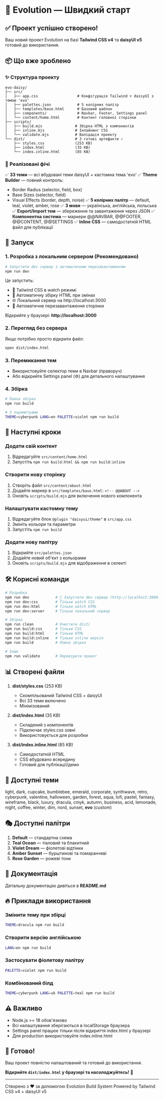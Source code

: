 # 🚀 Evolution — Швидкий старт

## ✅ Проект успішно створено!

Ваш новий проект Evolution на базі **Tailwind CSS v4** та **daisyUI v5** готовий до використання.

## 📦 Що вже зроблено

### ✨ Структура проекту
```
evo-daisy/
├── src/
│   ├── app.css                  # Конфігурація Tailwind + daisyUI з темою 'evo'
│   ├── palettes.json            # 5 колірних палітр
│   ├── templates/base.html      # Базовий шаблон
│   ├── components/              # Navbar, Footer, Settings panel
│   └── content/home.html        # Контент головної сторінки
├── scripts/
│   ├── build.mjs               # Збірка HTML з компонентів
│   ├── inline.mjs              # Інлайнинг CSS
│   └── validate.mjs            # Валідація проекту
└── dist/                       # 3 готові артефакти ✓
    ├── styles.css              (253 KB)
    ├── index.html              (35 KB)
    └── index.inline.html       (85 KB)
```

### 🎨 Реалізовані фічі

✅ **33 теми** — всі вбудовані теми daisyUI + кастомна тема 'evo'
✅ **Theme Builder** — повний контроль:
  - Border Radius (selector, field, box)
  - Base Sizes (selector, field)
  - Visual Effects (border, depth, noise)
✅ **5 колірних палітр** — default, teal, violet, amber, rose
✅ **3 мови** — українська, англійська, польська
✅ **Export/Import тем** — збереження та завантаження через JSON
✅ **Компонентна система** — маркери @@NAVBAR, @@FOOTER, @@CONTENT, @@SETTINGS
✅ **Inline CSS** — самодостатній HTML файл для публікації

## 🏃 Запуск

### 1. Розробка з локальним сервером (Рекомендовано)

```bash
# Запустити dev сервер з автоматичним перезавантаженням
npm run dev
```

Це запустить:
- 🎨 Tailwind CSS в watch режимі
- 📝 Автоматичну збірку HTML при змінах
- 🌐 Локальний сервер на http://localhost:3000
- 🔄 Автоматичне перезавантаження сторінки

Відкрийте у браузері: **http://localhost:3000**

### 2. Перегляд без сервера

Якщо потрібно просто відкрити файл:
```bash
open dist/index.html
```

### 3. Перемикання тем

- Використовуйте селектор теми в Navbar (праворуч)
- Або відкрийте Settings panel (⚙️) для детального налаштування

### 4. Збірка

```bash
# Повна збірка
npm run build

# З параметрами
THEME=cyberpunk LANG=en PALETTE=violet npm run build
```

## 🎯 Наступні кроки

### Додати свій контент
1. Відредагуйте `src/content/home.html`
2. Запустіть `npm run build:html && npm run build:inline`

### Створити нову сторінку
1. Створіть файл `src/content/about.html`
2. Додайте маркер в `src/templates/base.html`: `<!-- @@ABOUT -->`
3. Оновіть `scripts/build.mjs` для включення нового компонента

### Налаштувати кастомну тему
1. Відредагуйте блок `@plugin "daisyui/theme"` в `src/app.css`
2. Змініть кольори та параметри
3. Запустіть `npm run build`

### Додати нову палітру
1. Відкрийте `src/palettes.json`
2. Додайте новий об'єкт з кольорами
3. Оновіть `scripts/build.mjs` для відображення в селекті

## 🛠 Корисні команди

```bash
# Розробка
npm run dev            # 🚀 Запустити dev сервер (http://localhost:3000)
npm run dev:css        # Тільки watch CSS
npm run dev:html       # Тільки watch HTML
npm run dev:server     # Тільки локальний сервер

# Збірка
npm run clean          # Очистити dist/
npm run build:css      # Тільки CSS
npm run build:html     # Тільки HTML
npm run build:inline   # Тільки inline версія
npm run build          # Повна збірка

# Інше
npm run validate       # Перевірити проект
```

## 📊 Створені файли

1. **dist/styles.css** (253 KB)
   - Скомпільований Tailwind CSS + daisyUI
   - Всі 33 теми включено
   - Мінімізований

2. **dist/index.html** (35 KB)
   - Складений з компонентів
   - Підключає styles.css зовні
   - Використовується для розробки

3. **dist/index.inline.html** (85 KB)
   - Самодостатній HTML
   - CSS вбудовано всередину
   - Готовий для публікації/демо

## 🎨 Доступні теми

light, dark, cupcake, bumblebee, emerald, corporate, synthwave, retro, cyberpunk, valentine, halloween, garden, forest, aqua, lofi, pastel, fantasy, wireframe, black, luxury, dracula, cmyk, autumn, business, acid, lemonade, night, coffee, winter, dim, nord, sunset, **evo** (custom)

## 🎭 Доступні палітри

1. **Default** — стандартна схема
2. **Teal Ocean** — тіаловий та блакитний
3. **Violet Dream** — фіолетові відтінки
4. **Amber Sunset** — бурштинові та помаранчеві
5. **Rose Garden** — рожеві тони

## 📖 Документація

Детальну документацію дивіться в **README.md**

## 🔥 Приклади використання

### Змінити тему при збірці
```bash
THEME=dracula npm run build
```

### Створити версію англійською
```bash
LANG=en npm run build
```

### Застосувати фіолетову палітру
```bash
PALETTE=violet npm run build
```

### Комбінований білд
```bash
THEME=cyberpunk LANG=uk PALETTE=teal npm run build
```

## ⚠️ Важливо

- Node.js >= 18 обов'язково
- Всі налаштування зберігаються в localStorage браузера
- Settings panel працює тільки після відкриття index.html у браузері
- Для production використовуйте index.inline.html

## 🎉 Готово!

Ваш проект повністю налаштований та готовий до використання. 

**Відкрийте `dist/index.html` у браузері та насолоджуйтесь!** 🚀

---

Створено з ❤️ за допомогою Evolution Build System
Powered by Tailwind CSS v4 + daisyUI v5

